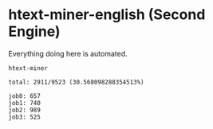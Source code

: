 # htext-miner-english (Second Engine)

Everything doing here is automated.

```
htext-miner

total: 2911/9523 (30.568098288354513%)

job0: 657
job1: 740
job2: 989
job3: 525
```